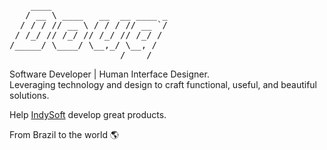 <pre>
    ____                      
   / __ \ ____   __  __ ____ _
  / / / // __ \ / / / // __ `/
 / /_/ // /_/ // /_/ // /_/ / 
/_____/ \____/ \__,_/ \__, /  
                     /____/   
</pre>

Software Developer | Human Interface Designer. <br>Leveraging technology and design to craft functional, useful, and beautiful solutions.

Help [IndySoft](https://www.indysoft.com/) develop great products.

From Brazil to the world 🌎
